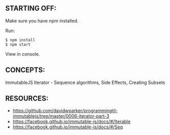 ## STARTING OFF:

Make sure you have npm installed.

Run:
```
$ npm install
$ npm start
```

View in console.

## CONCEPTS:

ImmutableJS Iterator - Sequence algorithms, Side Effects, Creating Subsets

## RESOURCES:

* https://github.com/davidwparker/programmingtil-immutablejs/tree/master/0006-iterator-part-3
* https://facebook.github.io/immutable-js/docs/#/Iterable
* https://facebook.github.io/immutable-js/docs/#/Seq
